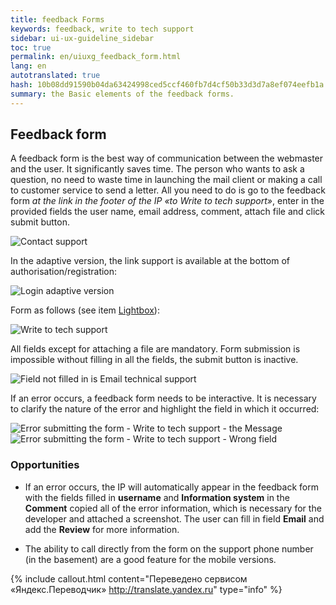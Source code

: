 ```yaml
---
title: feedback Forms
keywords: feedback, write to tech support
sidebar: ui-ux-guideline_sidebar
toc: true
permalink: en/uiuxg_feedback_form.html
lang: en
autotranslated: true
hash: 10b08dd91590b04da63424998ced5ccf460fb7d4cf50b33d3d7a8ef074eefb1a
summary: the Basic elements of the feedback forms.
---
```


## Feedback form

A feedback form is the best way of communication between the webmaster and the user. It significantly saves time. The person who wants to ask a question, no need to waste time in launching the mail client or making a call to customer service to send a letter. All you need to do is go to the feedback form *at the link in the footer of the IP «to Write to tech support»*, enter in the provided fields the user name, email address, comment, attach file and click submit button.

![Contact support](/images/pages/guides/ui-ux-guideline/uiuxg_feedback_form/1.png)

In the adaptive version, the link support is available at the bottom of authorisation/registration:

![Login adaptive version](/images/pages/guides/ui-ux-guideline/uiuxg_feedback_form/5.png)

Form as follows (see item [Lightbox](uiuxg_lightbox.EN.md)):

![Write to tech support](/images/pages/guides/ui-ux-guideline/uiuxg_feedback_form/3.png)

All fields except for attaching a file are mandatory. Form submission is impossible without filling in all the fields, the submit button is inactive.

![Field not filled in is Email technical support](/images/pages/guides/ui-ux-guideline/uiuxg_feedback_form/2.png)

If an error occurs, a feedback form needs to be interactive. It is necessary to clarify the nature of the error and highlight the field in which it occurred:

![Error submitting the form - Write to tech support - the Message](/images/pages/guides/ui-ux-guideline/uiuxg_feedback_form/4.png)
![Error submitting the form - Write to tech support - Wrong field](/images/pages/guides/ui-ux-guideline/uiuxg_feedback_form/4,5.png)

### Opportunities

* If an error occurs, the IP will automatically appear in the feedback form with the fields filled in **username** and **Information system** in the **Comment** copied all of the error information, which is necessary for the developer and attached a screenshot. The user can fill in field **Email** and add the **Review** for more information.

* The ability to call directly from the form on the support phone number (in the basement) are a good feature for the mobile versions.



{% include callout.html content="Переведено сервисом «Яндекс.Переводчик» <http://translate.yandex.ru>" type="info" %}